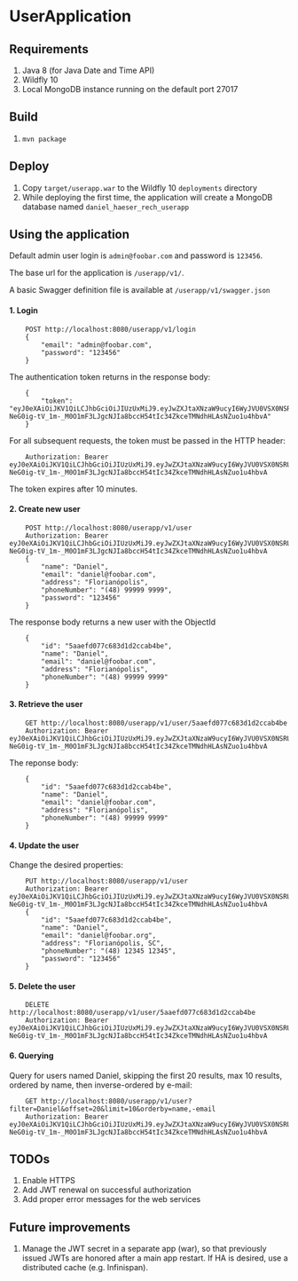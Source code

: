 UserApplication
===============

Requirements
------------
1. Java 8 (for Java Date and Time API)
2. Wildfly 10
3. Local MongoDB instance running on the default port 27017 


Build
-----
1. `mvn package`


Deploy
------
1. Copy `target/userapp.war` to the Wildfly 10 `deployments` directory
2. While deploying the first time, the application will create a MongoDB database named `daniel_haeser_rech_userapp`
 

Using the application
---------------------

Default admin user login is `admin@foobar.com` and password is `123456`.  

The base url for the application is `/userapp/v1/`.  

A basic Swagger definition file is available at `/userapp/v1/swagger.json`

#### 1. Login ####

        POST http://localhost:8080/userapp/v1/login
        {
            "email": "admin@foobar.com",
            "password": "123456"
        }
The authentication token returns in the response body:

        {
            "token": "eyJ0eXAiOiJKV1QiLCJhbGciOiJIUzUxMiJ9.eyJwZXJtaXNzaW9ucyI6WyJVU0VSX0NSRUFURSIsIlVTRVJfUkVUUklFVkUiLCJVU0VSX1VQREFURSIsIlVTRVJfREVMRVRFIl0sImV4cCI6MTUyMTQxNjg2NH0.sIuy4X2c56DpbII13M2g-NeG0ig-tV_1m-_M0O1mF3LJgcNJIa8bccH54tIc34ZkceTMNdhHLAsNZuo1u4hbvA"
        }
For all subsequent requests, the token must be passed in the HTTP header:

        Authorization: Bearer eyJ0eXAiOiJKV1QiLCJhbGciOiJIUzUxMiJ9.eyJwZXJtaXNzaW9ucyI6WyJVU0VSX0NSRUFURSIsIlVTRVJfUkVUUklFVkUiLCJVU0VSX1VQREFURSIsIlVTRVJfREVMRVRFIl0sImV4cCI6MTUyMTQxNjg2NH0.sIuy4X2c56DpbII13M2g-NeG0ig-tV_1m-_M0O1mF3LJgcNJIa8bccH54tIc34ZkceTMNdhHLAsNZuo1u4hbvA
The token expires after 10 minutes.         

#### 2. Create new user ####

        POST http://localhost:8080/userapp/v1/user
        Authorization: Bearer eyJ0eXAiOiJKV1QiLCJhbGciOiJIUzUxMiJ9.eyJwZXJtaXNzaW9ucyI6WyJVU0VSX0NSRUFURSIsIlVTRVJfUkVUUklFVkUiLCJVU0VSX1VQREFURSIsIlVTRVJfREVMRVRFIl0sImV4cCI6MTUyMTQxNjg2NH0.sIuy4X2c56DpbII13M2g-NeG0ig-tV_1m-_M0O1mF3LJgcNJIa8bccH54tIc34ZkceTMNdhHLAsNZuo1u4hbvA
        {
            "name": "Daniel",
            "email": "daniel@foobar.com",
            "address": "Florianópolis",
            "phoneNumber": "(48) 99999 9999",
            "password": "123456"
        }
The response body returns a new user with the ObjectId

        {
            "id": "5aaefd077c683d1d2ccab4be",
            "name": "Daniel",
            "email": "daniel@foobar.com",
            "address": "Florianópolis",
            "phoneNumber": "(48) 99999 9999"
        }

#### 3. Retrieve the user ####

        GET http://localhost:8080/userapp/v1/user/5aaefd077c683d1d2ccab4be
        Authorization: Bearer eyJ0eXAiOiJKV1QiLCJhbGciOiJIUzUxMiJ9.eyJwZXJtaXNzaW9ucyI6WyJVU0VSX0NSRUFURSIsIlVTRVJfUkVUUklFVkUiLCJVU0VSX1VQREFURSIsIlVTRVJfREVMRVRFIl0sImV4cCI6MTUyMTQxNjg2NH0.sIuy4X2c56DpbII13M2g-NeG0ig-tV_1m-_M0O1mF3LJgcNJIa8bccH54tIc34ZkceTMNdhHLAsNZuo1u4hbvA
The reponse body:
        
        {
            "id": "5aaefd077c683d1d2ccab4be",
            "name": "Daniel",
            "email": "daniel@foobar.com",
            "address": "Florianópolis",
            "phoneNumber": "(48) 99999 9999"
        }
        
#### 4. Update the user ####
Change the desired properties:

        PUT http://localhost:8080/userapp/v1/user
        Authorization: Bearer eyJ0eXAiOiJKV1QiLCJhbGciOiJIUzUxMiJ9.eyJwZXJtaXNzaW9ucyI6WyJVU0VSX0NSRUFURSIsIlVTRVJfUkVUUklFVkUiLCJVU0VSX1VQREFURSIsIlVTRVJfREVMRVRFIl0sImV4cCI6MTUyMTQxNjg2NH0.sIuy4X2c56DpbII13M2g-NeG0ig-tV_1m-_M0O1mF3LJgcNJIa8bccH54tIc34ZkceTMNdhHLAsNZuo1u4hbvA
        {
            "id": "5aaefd077c683d1d2ccab4be",
            "name": "Daniel",
            "email": "daniel@foobar.org",
            "address": "Florianópolis, SC",
            "phoneNumber": "(48) 12345 12345",
            "password": "123456"
        }
        
#### 5. Delete the user ####        

        DELETE http://localhost:8080/userapp/v1/user/5aaefd077c683d1d2ccab4be
        Authorization: Bearer eyJ0eXAiOiJKV1QiLCJhbGciOiJIUzUxMiJ9.eyJwZXJtaXNzaW9ucyI6WyJVU0VSX0NSRUFURSIsIlVTRVJfUkVUUklFVkUiLCJVU0VSX1VQREFURSIsIlVTRVJfREVMRVRFIl0sImV4cCI6MTUyMTQxNjg2NH0.sIuy4X2c56DpbII13M2g-NeG0ig-tV_1m-_M0O1mF3LJgcNJIa8bccH54tIc34ZkceTMNdhHLAsNZuo1u4hbvA

#### 6. Querying ####

Query for users named Daniel, skipping the first 20 results, max 10 results, ordered by name, then inverse-ordered by e-mail:

        GET http://localhost:8080/userapp/v1/user?filter=Daniel&offset=20&limit=10&orderby=name,-email 
        Authorization: Bearer eyJ0eXAiOiJKV1QiLCJhbGciOiJIUzUxMiJ9.eyJwZXJtaXNzaW9ucyI6WyJVU0VSX0NSRUFURSIsIlVTRVJfUkVUUklFVkUiLCJVU0VSX1VQREFURSIsIlVTRVJfREVMRVRFIl0sImV4cCI6MTUyMTQxNjg2NH0.sIuy4X2c56DpbII13M2g-NeG0ig-tV_1m-_M0O1mF3LJgcNJIa8bccH54tIc34ZkceTMNdhHLAsNZuo1u4hbvA


TODOs
-----
1. Enable HTTPS
2. Add JWT renewal on successful authorization  
3. Add proper error messages for the web services


Future improvements
----------------------
1. Manage the JWT secret in a separate app (war), so that previously issued JWTs are honored after a main app restart. If HA is desired, use a distributed cache (e.g. Infinispan).

